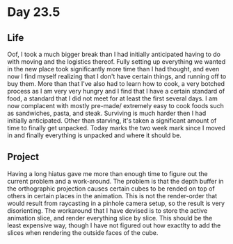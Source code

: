 # Day 23.5
## Life 
Oof, I took a much bigger break than I had initially anticipated having to do with moving and the logistics thereof. Fully setting up everything we wanted in the new place took significantly more time than I had thought, and even now I find myself realizing that I don't have certain things, and running off to buy them. More than that I've also had to learn how to cook, a very botched process as I am very very hungry and I find that I have a certain standard of food, a standard that I did not meet for at least the first several days. I am now complacent with mostly pre-made/ extremely easy to cook foods such as sandwiches, pasta, and steak. Surviving is much harder then I had initially anticipated. Other than starving, it's taken a significant amount of time to finally get unpacked. Today marks the two week mark since I moved in and finally everything is unpacked and where it should be. 

## Project
Having a long hiatus gave me more than enough time to figure out the current problem and a work-around. The problem is that the depth buffer in the orthographic projection causes certain cubes to be rended on top of others in certain places in the animation. This is not the render-order that would result from raycasting in a pinhole camera setup, so the result is very disorienting. The workaround that I have devised is to store the active animation slice, and render everything slice by slice. This should be the least expensive way, though I have not figured out how exactlty to add the slices when rendering the outside faces of the cube. 